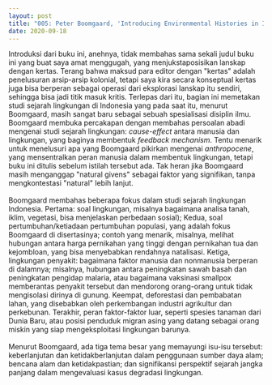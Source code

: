 ```yaml
---
layout: post
title: "005: Peter Boomgaard, 'Introducing Environmental Histories in Indonesia,' in <em>Paper Landscapes: Explorations in the Environmental History of Indonesia</em> (1997)"
date: 2020-09-18
---
```

Introduksi dari buku ini, anehnya, tidak membahas sama sekali judul buku ini yang buat saya amat menggugah, yang menjukstaposisikan lanskap dengan kertas. Terang bahwa maksud para editor dengan "kertas" adalah penelusuran arsip-arsip kolonial, tetapi saya kira secara konseptual kertas juga bisa berperan sebagai operasi dari eksplorasi lanskap itu sendiri, sehingga bisa jadi titik masuk kritis. Terlepas dari itu, bagian ini memetakan studi sejarah lingkungan di Indonesia yang pada saat itu, menurut Boomgaard, masih sangat baru sebagai sebuah spesialisasi disiplin ilmu. Boomgaard membuka percakapan dengan membahas persoalan abadi mengenai studi sejarah lingkungan: *cause-effect* antara manusia dan lingkungan, yang baginya membentuk *feedback mechanism*. Tentu menarik untuk menelusuri apa yang Boomgaard pikirkan mengenai *anthropocene*, yang mensentralkan peran manusia dalam membentuk lingkungan, tetapi buku ini ditulis sebelum istilah tersebut ada. Tak heran jika Boomgaard masih menganggap "natural givens" sebagai faktor yang signifikan, tanpa mengkontestasi "natural" lebih lanjut.
<br/> <br/> Boomgaard membahas beberapa fokus dalam studi sejarah lingkungan Indonesia. Pertama: soal lingkungan, misalnya bagaimana analisa tanah, iklim, vegetasi, bisa menjelaskan perbedaan sosial); Kedua, soal pertumbuhan/ketiadaan pertumbuhan populasi, yang adalah fokus Boomgaard di disertasinya; contoh yang menarik, misalnya, melihat hubungan antara harga pernikahan yang tinggi dengan pernikahan tua dan kejombloan, yang bisa menyebabkan rendahnya natalisasi. Ketiga, lingkungan penyakit: bagaimana faktor manusia dan nonmanusia berperan di dalamnya; misalnya, hubungan antara peningkatan sawah basah dan peningkatan pengidap malaria, atau bagaimana vaksinasi smallpox memberantas penyakit tersebut dan mendorong orang-orang untuk tidak mengisolasi dirinya di gunung. Keempat, deforestasi dan pembabatan lahan, yang disebabkan oleh perkembangan industri agrikultur dan perkebunan. Terakhir, peran faktor-faktor luar, seperti spesies tanaman dari Dunia Baru, atau posisi penduduk migran asing yang datang sebagai orang miskin yang siap mengeksploitasi lingkungan barunya.
<br/> <br/> Menurut Boomgaard, ada tiga tema besar yang memayungi isu-isu tersebut: keberlanjutan dan ketidakberlanjutan dalam penggunaan sumber daya alam; bencana alam dan ketidakpastian; dan signifikansi perspektif sejarah jangka panjang dalam mengevaluasi kasus degradasi lingkungan.
